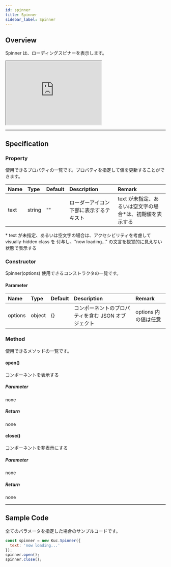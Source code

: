 ```yaml
---
id: spinner
title: Spinner
sidebar_label: Spinner
---
```


## Overview

Spinner は、ローディングスピナーを表示します。

<iframe src="https://kuc-storybook.netlify.app/iframe.html?id=spinner--document" title="spinner image" width="300px" height="200px"></iframe>

---

## Specification

### Property

使用できるプロパティの一覧です。プロパティを指定して値を更新することができます。

| Name | Type | Default | Description | Remark |
| :--- | :--- | :--- | :--- | :--- |
| text | string | "" | ローダーアイコン下部に表示するテキスト | text が未指定、あるいは空文字の場合*は、初期値を表示する |

\* text が未指定、あるいは空文字の場合は、アクセシビリティを考慮して visually-hidden class を
付与し、"now loading…" の文言を視覚的に見えない状態で表示する

### Constructor

Spinner(options)
使用できるコンストラクタの一覧です。

#### Parameter
| Name | Type | Default | Description | Remark |
| :--- | :--- | :--- | :--- | :--- |
| options | object | {} | コンポーネントのプロパティを含む JSON オブジェクト | options 内の値は任意 |

### Method
使用できるメソッドの一覧です。

#### open()
コンポーネントを表示する

##### Parameter
none

##### Return
none

#### close()
コンポーネントを非表示にする

##### Parameter
none

##### Return
none

---
## Sample Code

全てのパラメータを指定した場合のサンプルコードです。

```javascript
const spinner = new Kuc.Spinner({
  text: 'now loading...'
});
spinner.open();
spinner.close();
```
